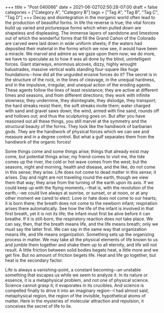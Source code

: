 +++
title = "Post 040066"
date = 2021-06-02T02:50:28-07:00
draft = false
categories = ["Category A", "Category B"]
tags = ["Tag A", "Tag B", "Tag C", "Tag D"]
+++
Decay and disintegration in the inorganic world often lead to the production of beautiful forms. In life the reverse is true; the vital forces build up varied and picturesque forms which when pulled down are shapeless and displeasing. The immense layers of sandstone and limestone out of which the wonderful forms that fill the Grand Cañon of the Colorado are carved were laid down in wide uniform sheets; if the waters had deposited their material in the forms which we now see, it would have been a miracle. We marvel and admire as we gaze upon them now; we do more, we have to speculate as to how it was all done by the blind, unintelligent forces. Giant stairways, enormous alcoves, dizzy, highly wrought balustrades, massive vertical walls standing four-square like huge foundations--how did all the unguided erosive forces do it? The secret is in the structure of the rock, in the lines of cleavage, in the unequal hardness, and in the impulsive, irregular, and unequal action of the eroding agents. These agents follow the lines of least resistance; they are active at different times and seasons, and from different directions; they work with infinite slowness; they undermine, they disintegrate, they dislodge, they transport; the hard streaks resist them, the soft streaks invite them; water charged with sand and gravel saws down; the wind, armed with fine sand, rounds off and hollows out; and thus the sculpturing goes on. But after you have reasoned out all these things, you still marvel at the symmetry and the structural beauty of the forms. They look like the handiwork of barbarian gods. They are the handiwork of physical forces which we can see and measure and in a degree control. But what a gulf separates them from the handiwork of the organic forces!

Some things come and some things arise; things that already exist may come, but potential things arise; my friend comes to visit me, the tide comes up the river, the cold or hot wave comes from the west; but the seasons, night and morning, health and disease, and the like, do not come in this sense; they arise. Life does not come to dead matter in this sense; it arises. Day and night are not traveling round the earth, though we view them that way; they arise from the turning of the earth upon its axis. If we could keep up with the flying moments,--that is, with the revolution of the earth,--we could live always at sunrise, or sunset, or at noon, or at any other moment we cared to elect. Love or hate does not come to our hearts; it is born there; the breath does not come to the newborn infant; respiration arises there automatically. See how the life of the infant is involved in that first breath, yet it is not its life; the infant must first be alive before it can breathe. If it is still-born, the respiratory reaction does not take place. We can say, then, that the breath means life, and the life means breath; only we must say the latter first. We can say in the same way that organization means life, and life means organization. Something sets up the organizing process in matter. We may take all the physical elements of life known to us and jumble them together and shake them up to all eternity, and life will not result. A little friction between solid bodies begets heat, a little more and we get fire. But no amount of friction begets life. Heat and life go together, but heat is the secondary factor.

Life is always a vanishing-point, a constant becoming--an unstable something that escapes us while we seem to analyze it. In its nature or essence, it is a metaphysical problem, and not one of physical science. Science cannot grasp it; it evaporates in its crucibles. And science is compelled finally to drive it into an imaginary region--I had almost said, metaphysical region, the region of the invisible, hypothetical atoms of matter. Here in the mysteries of molecular attraction and repulsion, it conceives the secret of life to lie.
